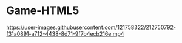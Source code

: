 # Game-HTML5
https://user-images.githubusercontent.com/121758322/212750792-f31a0891-a712-4438-8d71-9f7b4ecb216e.mp4
